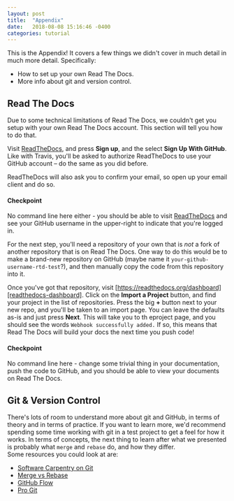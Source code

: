 ```yaml
---
layout: post
title:  "Appendix"
date:   2018-08-08 15:16:46 -0400
categories: tutorial
---
```

This is the Appendix!  It covers a few things we didn't cover in much detail in much more detail.  Specifically:

- How to set up your own Read The Docs.
- More info about git and version control.

## Read The Docs

Due to some technical limitations of Read The Docs, we couldn't get you setup with your own Read The Docs account.  This section will tell you how to do that.

Visit [ReadTheDocs][readthedocs-main], and press **Sign up**, and the select **Sign Up With GitHub**.  Like with Travis, you'll be asked to authorize ReadTheDocs to use your GitHub account – do the same as you did before.

ReadTheDocs will also ask you to confirm your email, so open up your email client and do so.

#### Checkpoint
No command line here either - you should be able to visit [ReadTheDocs][readthedocs-main] and see your GitHub username in the upper-right to indicate that you're logged in.

For the next step, you'll need a repository of your own that is _not_ a fork of another repository that is on Read The Docs.  One way to do this would be to make a brand-new repository on GitHub (maybe name it `your-github-username-rtd-test`?), and then manually copy the code from this repository into it.

Once you've got that repository, visit [https://readthedocs.org/dashboard][readthedocs-dashboard].  Click on the **Import a Project** button, and find your project in the list of repositories.  Press the big **+** button next to your new repo, and you'll be taken to an import page.  You can leave the defaults as-is and just press **Next**.  This will take you to th eproject page, and you should see the words `Webhook successfully added.`  If so, this means that Read The Docs will build your docs the next time you push code!

#### Checkpoint
No command line here - change some trivial thing in your documentation, push the code to GitHub, and you should be able to view your documents on Read The Docs.


## Git & Version Control

There's lots of room to understand more about git and GitHub, in terms of theory and in terms of practice.  If you want to learn more, we'd recommend spending some time working with git in a test project to get a feel for how it works.  In terms of concepts, the next thing to learn after what we presented is probably what `merge` and `rebase` do, and how they differ.  
Some resources you could look at are:
- [Software Carpentry on Git][swc-git]
- [Merge vs Rebase][merge-vs-rebase]
- [GitHub Flow][gh-flow]
- [Pro Git][pro-git]


[readthedocs-main]: https://readthedocs.org
[readthedocs-dashboard]: https://readthedocs.org/dashboard
[swc-git]: http://swcarpentry.github.io/git-novice/
[merge-vs-rebase]: https://hackernoon.com/git-merge-vs-rebase-whats-the-diff-76413c117333
[gh-flow]: https://guides.github.com/introduction/flow/
[pro-git]: https://git-scm.com/book/en/v2
